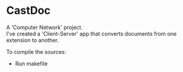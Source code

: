 # CastDoc

A 'Computer Network' project.<br/>
I've created a 'Client-Server' app that converts documents from one extension to another.

To compile the sources:
* Run makefile
